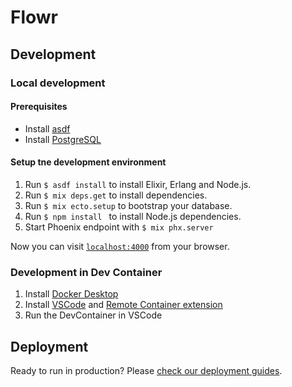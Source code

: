 # Flowr

## Development

### Local development

#### Prerequisites

- Install [asdf](https://asdf-vm.com)
- Install [PostgreSQL](https://www.postgresql.org)

#### Setup tne development environment

1. Run `$ asdf install` to install Elixir, Erlang and Node.js.
2. Run `$ mix deps.get` to install dependencies.
3. Run `$ mix ecto.setup` to bootstrap your database.
4. Run `$ npm install ` to install Node.js dependencies.
5. Start Phoenix endpoint with `$ mix phx.server`

Now you can visit [`localhost:4000`](http://localhost:4000) from your browser.

### Development in Dev Container

1. Install [Docker Desktop](https://www.docker.com/products/docker-desktop)
2. Install [VSCode](https://code.visualstudio.com) and [Remote Container extension](https://github.com/Microsoft/vscode-remote-release)
3. Run the DevContainer in VSCode

## Deployment

Ready to run in production? Please [check our deployment guides](https://hexdocs.pm/phoenix/deployment.html).
